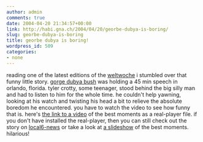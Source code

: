 ```yaml
---
author: admin
comments: true
date: 2004-04-20 21:34:57+00:00
link: http://habi.gna.ch/2004/04/20/georbe-dubya-is-boring/
slug: georbe-dubya-is-boring
title: georbe dubya is boring!
wordpress_id: 509
categories:
- none
---
```


reading one of the latest editions of the [weltwoche](http://www.weltwoche.ch/artikel/?AssetID=7421&CategoryID=63) i stumbled over that funny little story.
[gorge dubya bush](http://homepage.mac.com/webmasterkai/kaicurry/gwbush/dishonestdubya.html) was holding a 45 min speech in orlando, florida. tyler crotty, some teenager, stood behind the big silly man and had to listen to him for the whole time. he couldn't help yawning, looking at his watch and twisting his head a bit to relieve the absolute boredom he encountered.
you have to watch the video to see how funny that is.
here's [the link to a video](http://www.local6.com/video/2968209/detail.html) of the best moments as a real-player file. if you don't have installed the real-player, then you can still check out the story on [local6-news](http://www.local6.com/news/2968435/detail.html) or take a look at [a slideshow](http://www.local6.com/slideshow/news/2967995/detail.html?qs=1&s=1&dm=ss&p=news) of the best moments.
hilarious!
